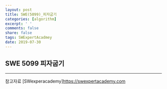 ```yaml
---
layout: post
title: SWE(5099)_피자굽기
categories: [algorithm]
excerpt: ' '
comments: false
share: false
tags: SWExpertAcadmey
date: 2019-07-30
---
```


## SWE 5099 피자굽기

---

참고자료
[SWexperacademy]<https://swexpertacademy.com>
